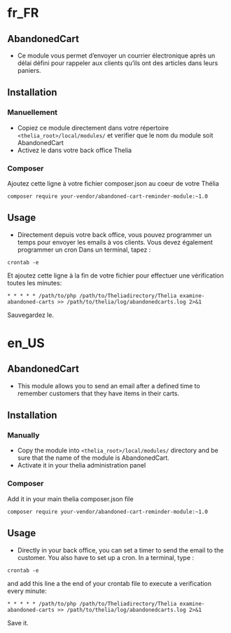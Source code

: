 # fr_FR
## AbandonedCart

* Ce module vous permet d’envoyer un courrier électronique après un délai défini pour rappeler aux clients qu’ils ont des articles dans leurs paniers.

## Installation

### Manuellement

* Copiez ce module directement dans votre répertoire ```<thelia_root>/local/modules/``` et verifier que le nom du module soit AbandonedCart
* Activez le dans votre back office Thelia

### Composer

Ajoutez cette ligne à votre fichier composer.json au coeur de votre Thélia

```
composer require your-vendor/abandoned-cart-reminder-module:~1.0
```

## Usage

* Directement depuis votre back office, vous pouvez programmer un temps pour envoyer les emails à vos clients. Vous devez également programmer un cron
Dans un terminal, tapez :
```
crontab -e
```
Et ajoutez cette ligne à la fin de votre fichier pour effectuer une vérification toutes les minutes:
```
* * * * * /path/to/php /path/to/Theliadirectory/Thelia examine-abandoned-carts >> /path/to/thelia/log/abandonedcarts.log 2>&1
```
Sauvegardez le.

# en_US
## AbandonedCart

* This module allows you to send an email after a defined time to remember customers that they have items in their carts.

## Installation

### Manually

* Copy the module into ```<thelia_root>/local/modules/``` directory and be sure that the name of the module is AbandonedCart.
* Activate it in your thelia administration panel

### Composer

Add it in your main thelia composer.json file

```
composer require your-vendor/abandoned-cart-reminder-module:~1.0
```

## Usage

* Directly in your back office, you can set a timer to send the email to the customer. You also have to set up a cron.
In a terminal, type :
``` 
crontab -e
```
and add this line a the end of your crontab file to execute a verification every minute:
```
* * * * * /path/to/php /path/to/Theliadirectory/Thelia examine-abandoned-carts >> /path/to/thelia/log/abandonedcarts.log 2>&1
```
Save it.
